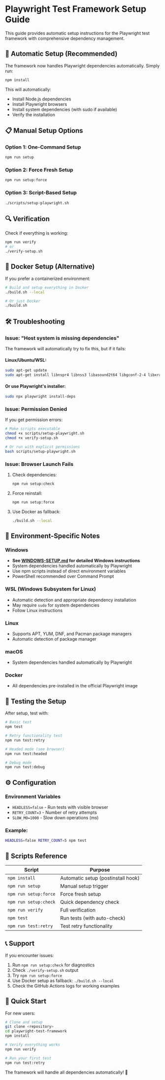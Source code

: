 # Playwright Test Framework Setup Guide

This guide provides automatic setup instructions for the Playwright test framework with comprehensive dependency management.

## 🚀 Automatic Setup (Recommended)

The framework now handles Playwright dependencies automatically. Simply run:

```bash
npm install
```

This will automatically:
- Install Node.js dependencies
- Install Playwright browsers
- Install system dependencies (with sudo if available)
- Verify the installation

## 📋 Manual Setup Options

### Option 1: One-Command Setup
```bash
npm run setup
```

### Option 2: Force Fresh Setup
```bash
npm run setup:force
```

### Option 3: Script-Based Setup
```bash
./scripts/setup-playwright.sh
```

## 🔍 Verification

Check if everything is working:

```bash
npm run verify
# or
./verify-setup.sh
```

## 🐳 Docker Setup (Alternative)

If you prefer a containerized environment:

```bash
# Build and setup everything in Docker
./build.sh --local

# Or just Docker
./build.sh
```

## 🛠️ Troubleshooting

### Issue: "Host system is missing dependencies"

The framework will automatically try to fix this, but if it fails:

#### Linux/Ubuntu/WSL:
```bash
sudo apt-get update
sudo apt-get install libnspr4 libnss3 libasound2t64 libgconf-2-4 libxrandr2 libxcomposite1 libxdamage1 libxi6 libxtst6 libatk1.0-0 libdrm2 libxss1 libgtk-3-0 libgbm1 xvfb
```

#### Or use Playwright's installer:
```bash
sudo npx playwright install-deps
```

### Issue: Permission Denied

If you get permission errors:

```bash
# Make scripts executable
chmod +x scripts/setup-playwright.sh
chmod +x verify-setup.sh

# Or run with explicit permissions
bash scripts/setup-playwright.sh
```

### Issue: Browser Launch Fails

1. Check dependencies:
   ```bash
   npm run setup:check
   ```

2. Force reinstall:
   ```bash
   npm run setup:force
   ```

3. Use Docker as fallback:
   ```bash
   ./build.sh --local
   ```

## 📁 Environment-Specific Notes

### Windows
- **See [WINDOWS-SETUP.md](./WINDOWS-SETUP.md) for detailed Windows instructions**
- System dependencies handled automatically by Playwright
- Use npm scripts instead of direct environment variables
- PowerShell recommended over Command Prompt

### WSL (Windows Subsystem for Linux)
- Automatic detection and appropriate dependency installation
- May require `sudo` for system dependencies
- Follow Linux instructions

### Linux
- Supports APT, YUM, DNF, and Pacman package managers
- Automatic detection of package manager

### macOS
- System dependencies handled automatically by Playwright

### Docker
- All dependencies pre-installed in the official Playwright image

## 🧪 Testing the Setup

After setup, test with:

```bash
# Basic test
npm test

# Retry functionality test
npm run test:retry

# Headed mode (see browser)
npm run test:headed

# Debug mode
npm run test:debug
```

## ⚙️ Configuration

### Environment Variables

- `HEADLESS=false` - Run tests with visible browser
- `RETRY_COUNT=3` - Number of retry attempts
- `SLOW_MO=1000` - Slow down operations (ms)

### Example:
```bash
HEADLESS=false RETRY_COUNT=5 npm test
```

## 🔧 Scripts Reference

| Script | Purpose |
|--------|---------|
| `npm install` | Automatic setup (postinstall hook) |
| `npm run setup` | Manual setup trigger |
| `npm run setup:force` | Force fresh setup |
| `npm run setup:check` | Quick dependency check |
| `npm run verify` | Full verification |
| `npm test` | Run tests (with auto-check) |
| `npm run test:retry` | Test retry functionality |

## 📞 Support

If you encounter issues:

1. Run `npm run setup:check` for diagnostics
2. Check `./verify-setup.sh` output
3. Try `npm run setup:force`
4. Use Docker setup as fallback: `./build.sh --local`
5. Check the GitHub Actions logs for working examples

## 🎯 Quick Start

For new users:

```bash
# Clone and setup
git clone <repository>
cd playwright-test-framework
npm install

# Verify everything works
npm run verify

# Run your first test
npm run test:retry
```

The framework will handle all dependencies automatically! 🎉